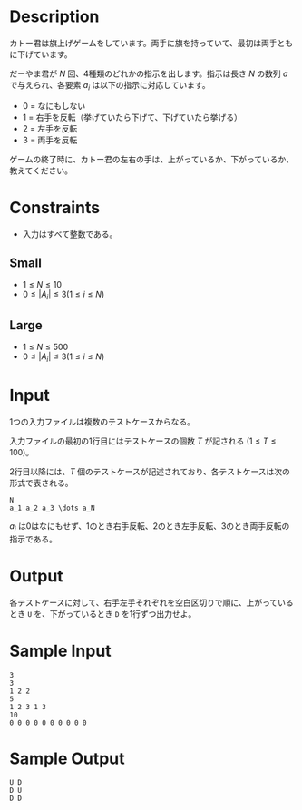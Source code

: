 # Description
カトー君は旗上げゲームをしています。両手に旗を持っていて、最初は両手ともに下げています。

だーやま君が $N$ 回、4種類のどれかの指示を出します。指示は長さ $N$ の数列 $a$ で与えられ、各要素 $a_i$ は以下の指示に対応しています。

- 0 = なにもしない
- 1 = 右手を反転（挙げていたら下げて、下げていたら挙げる）
- 2 = 左手を反転
- 3 = 両手を反転

ゲームの終了時に、カトー君の左右の手は、上がっているか、下がっているか、教えてください。

# Constraints

- 入力はすべて整数である。

## Small

- $1 \leq N \leq 10$
- $0 \leq |A_i| \leq 3 (1 \leq i \leq N)$

## Large

- $1 \leq N \leq 500$
- $0 \leq |A_i| \leq 3 (1 \leq i \leq N)$

# Input
1つの入力ファイルは複数のテストケースからなる。

入力ファイルの最初の1行目にはテストケースの個数 $T$ が記される $(1 \leq T \leq 100)$。

2行目以降には、$T$ 個のテストケースが記述されており、各テストケースは次の形式で表される。

```
N
a_1 a_2 a_3 \dots a_N
```

$a_i$ は0はなにもせず、1のとき右手反転、2のとき左手反転、3のとき両手反転の指示である。

# Output
各テストケースに対して、右手左手それぞれを空白区切りで順に、上がっているとき `U` を、下がっているとき `D` を1行ずつ出力せよ。

# Sample Input
```
3
3
1 2 2
5
1 2 3 1 3
10
0 0 0 0 0 0 0 0 0 0
```

# Sample Output
```
U D
D U
D D
```
